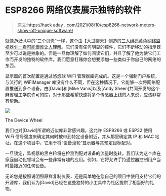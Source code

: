 # ESP8266 网络仪表展示独特的软件

> 原文:[https://hack aday . com/2021/08/10/esp8266-network-meters-show-off-unique-software/](https://hackaday.com/2021/08/10/esp8266-network-meters-show-off-unique-software/)

就像*拆迁人*中的“三个贝壳”一样，这个由【大卫聊天】创造的[三人组亮黄色网络监视器乍一看可能很难让人理解](https://hackaday.io/project/180949-three-wifi-meters)。它们没有任何明显的控件，它们不断移动的指示器至少可以说是抽象的。但是一旦你理解了如何阅读它们，并且了解了他为使它们工作而开发的独特的软件库，我们愿意打赌你会想要添加一些类似于你自己的网络的东西。

显示器的首次配置是通过悠悠球 WiFi 管理器库完成的。这是一个强制门户系统，与流行的 WiFiManager 库没有什么不同，但在这种情况下，它能够一次将网络配置推送到多个设备。由[David]和[Mike Vanis]以及[Andy Sheen]共同开发的这个麻省理工学院许可的库，对于那些希望快速将多个传感器上线的人来说，应该非常有帮助。

[![](../Images/36f980b436d05cf8c096ee7ebd9f61b5.png)](https://hackaday.com/wp-content/uploads/2021/08/threemeters_detail.jpg)

The Device Wheel

我们也对[David]所谓的近似库非常感兴趣。这允许 ESP8266 或 ESP32 使用 WiFi 信号强度来确定其何时被带到特定设备附近，并从那里确定其 IP 和 MAC 地址。在这个项目中，它用于将“设备滚轮”显示器与其预定目标配对。

一旦锁定，监视器的黑白轮将在检测到配对设备的流量时旋转。我们认为这个库在家庭自动化领域会有一些非常有趣的应用。例如，它将允许手持遥控器控制用户当时最接近的任何设备。

无论您是按照说明照原样复制仪表，还是简单地在您自己的项目中使用支持它们的开源库，我们认为[David]已经在这些独特的小工具中为社区提供了相当好的礼物。